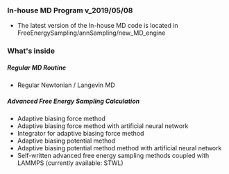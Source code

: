 ### In-house MD Program v_2019/05/08
* The latest version of the In-house MD code is located in FreeEnergySampling/annSampling/new_MD_engine

### What's inside 
##### Regular MD Routine
* Regular Newtonian / Langevin MD
##### Advanced Free Energy Sampling Calculation
* Adaptive biasing force method 
* Adaptive biasing force method with artificial neural network 
* Integrator for adaptive biasing force method
* Adaptive biasing potential method 
* Adaptive biasing potential method method with artificial neural network
* Self-written advanced free energy sampling methods coupled with LAMMPS (currently available: STWL)


